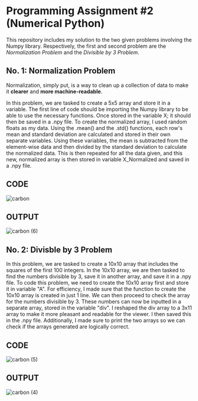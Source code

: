 # Programming Assignment #2 (Numerical Python) #
This repository includes my solution to the two given problems involving the Numpy library. Respectively, the first and second problem are the *Normalization Problem* and the *Divisible by 3 Problem*.

## No. 1: Normalization Problem ##
Normalization, simply put, is a way to clean up a collection of data to make it **clearer** and **more machine-readable**.

In this problem, we are tasked to create a 5x5 array and store it in a variable. The first line of code should be importing the Numpy library to be able to use the necessary functions. Once stored in the variable X; it should then be saved in a .npy file. To create the normalized array, I used random floats as my data. Using the .mean() and the .std() functions, each row's mean and standard deviation are calculated and stored in their own separate variables. Using these variables, the mean is subtracted from the element-wise data and then divided by the standard deviation to calculate the normalized data. This is then repeated for all the data given, and this new, normalized array is then stored in variable X_Normalized and saved in a .npy file.

## CODE ##
![carbon](https://github.com/user-attachments/assets/2b72b1b0-8abe-469d-862c-942c66897690)

## OUTPUT ##
![carbon (6)](https://github.com/user-attachments/assets/1a9dd15e-852e-438e-b030-ef27b8ae6179)

## No. 2: Divisble by 3 Problem ##
In this problem, we are tasked to create a 10x10 array that includes the squares of the first 100 integers. In the 10x10 array, we are then tasked to find the numbers divisible by 3, save it in another array, and save it in a .npy file. 
To code this problem, we need to create the 10x10 array first and store it in variable "A". For efficiency, I made sure that the function to create the 10x10 array is created in just 1 line. We can then proceed to check the array for the numbers divisible by 3. These numbers can now be inputted in a separate array, stored in the variable "div". I reshaped the div array to a 3x11 array to make it more pleasant and readable for the viewer. I then saved this in the .npy file. Additionally, I made sure to print the two arrays so we can check if the arrays generated are logically correct.

## CODE ##
![carbon (5)](https://github.com/user-attachments/assets/71b062ed-ff40-49d9-b802-0674cba723c1)

## OUTPUT ##
![carbon (4)](https://github.com/user-attachments/assets/5db3990c-926b-4662-8e7d-2aa5ae3b276f)

